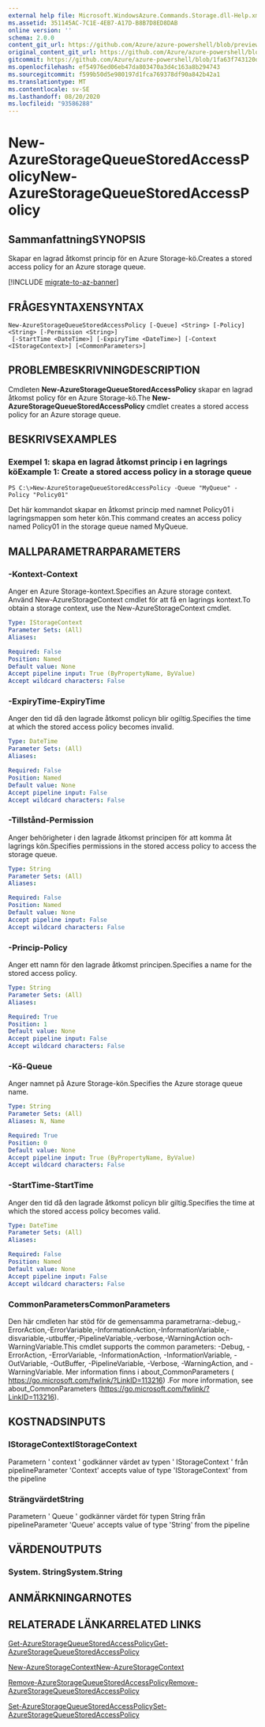 ```yaml
---
external help file: Microsoft.WindowsAzure.Commands.Storage.dll-Help.xml
ms.assetid: 351145AC-7C1E-4EB7-A17D-B8B7D8ED8DAB
online version: ''
schema: 2.0.0
content_git_url: https://github.com/Azure/azure-powershell/blob/preview/src/Storage/Commands.Storage/help/New-AzureStorageQueueStoredAccessPolicy.md
original_content_git_url: https://github.com/Azure/azure-powershell/blob/preview/src/Storage/Commands.Storage/help/New-AzureStorageQueueStoredAccessPolicy.md
gitcommit: https://github.com/Azure/azure-powershell/blob/1fa63f743120d7a7cd6cbb28ee43cd0f4c654af9
ms.openlocfilehash: ef54976ed06eb47da803470a3d4c163a8b294743
ms.sourcegitcommit: f599b50d5e980197d1fca769378df90a842b42a1
ms.translationtype: MT
ms.contentlocale: sv-SE
ms.lasthandoff: 08/20/2020
ms.locfileid: "93586288"
---
```

# <span data-ttu-id="beea8-101">New-AzureStorageQueueStoredAccessPolicy</span><span class="sxs-lookup"><span data-stu-id="beea8-101">New-AzureStorageQueueStoredAccessPolicy</span></span>

## <span data-ttu-id="beea8-102">Sammanfattning</span><span class="sxs-lookup"><span data-stu-id="beea8-102">SYNOPSIS</span></span>
<span data-ttu-id="beea8-103">Skapar en lagrad åtkomst princip för en Azure Storage-kö.</span><span class="sxs-lookup"><span data-stu-id="beea8-103">Creates a stored access policy for an Azure storage queue.</span></span>

[!INCLUDE [migrate-to-az-banner](../../includes/migrate-to-az-banner.md)]

## <span data-ttu-id="beea8-104">FRÅGESYNTAXEN</span><span class="sxs-lookup"><span data-stu-id="beea8-104">SYNTAX</span></span>

```
New-AzureStorageQueueStoredAccessPolicy [-Queue] <String> [-Policy] <String> [-Permission <String>]
 [-StartTime <DateTime>] [-ExpiryTime <DateTime>] [-Context <IStorageContext>] [<CommonParameters>]
```

## <span data-ttu-id="beea8-105">PROBLEMBESKRIVNING</span><span class="sxs-lookup"><span data-stu-id="beea8-105">DESCRIPTION</span></span>
<span data-ttu-id="beea8-106">Cmdleten **New-AzureStorageQueueStoredAccessPolicy** skapar en lagrad åtkomst policy för en Azure Storage-kö.</span><span class="sxs-lookup"><span data-stu-id="beea8-106">The **New-AzureStorageQueueStoredAccessPolicy** cmdlet creates a stored access policy for an Azure storage queue.</span></span>

## <span data-ttu-id="beea8-107">BESKRIVS</span><span class="sxs-lookup"><span data-stu-id="beea8-107">EXAMPLES</span></span>

### <span data-ttu-id="beea8-108">Exempel 1: skapa en lagrad åtkomst princip i en lagrings kö</span><span class="sxs-lookup"><span data-stu-id="beea8-108">Example 1: Create a stored access policy in a storage queue</span></span>
```
PS C:\>New-AzureStorageQueueStoredAccessPolicy -Queue "MyQueue" -Policy "Policy01"
```

<span data-ttu-id="beea8-109">Det här kommandot skapar en åtkomst princip med namnet Policy01 i lagringsmappen som heter kön.</span><span class="sxs-lookup"><span data-stu-id="beea8-109">This command creates an access policy named Policy01 in the storage queue named MyQueue.</span></span>

## <span data-ttu-id="beea8-110">MALLPARAMETRAR</span><span class="sxs-lookup"><span data-stu-id="beea8-110">PARAMETERS</span></span>

### <span data-ttu-id="beea8-111">-Kontext</span><span class="sxs-lookup"><span data-stu-id="beea8-111">-Context</span></span>
<span data-ttu-id="beea8-112">Anger en Azure Storage-kontext.</span><span class="sxs-lookup"><span data-stu-id="beea8-112">Specifies an Azure storage context.</span></span>
<span data-ttu-id="beea8-113">Använd New-AzureStorageContext cmdlet för att få en lagrings kontext.</span><span class="sxs-lookup"><span data-stu-id="beea8-113">To obtain a storage context, use the New-AzureStorageContext cmdlet.</span></span>

```yaml
Type: IStorageContext
Parameter Sets: (All)
Aliases: 

Required: False
Position: Named
Default value: None
Accept pipeline input: True (ByPropertyName, ByValue)
Accept wildcard characters: False
```

### <span data-ttu-id="beea8-114">-ExpiryTime</span><span class="sxs-lookup"><span data-stu-id="beea8-114">-ExpiryTime</span></span>
<span data-ttu-id="beea8-115">Anger den tid då den lagrade åtkomst policyn blir ogiltig.</span><span class="sxs-lookup"><span data-stu-id="beea8-115">Specifies the time at which the stored access policy becomes invalid.</span></span>

```yaml
Type: DateTime
Parameter Sets: (All)
Aliases: 

Required: False
Position: Named
Default value: None
Accept pipeline input: False
Accept wildcard characters: False
```

### <span data-ttu-id="beea8-116">-Tillstånd</span><span class="sxs-lookup"><span data-stu-id="beea8-116">-Permission</span></span>
<span data-ttu-id="beea8-117">Anger behörigheter i den lagrade åtkomst principen för att komma åt lagrings kön.</span><span class="sxs-lookup"><span data-stu-id="beea8-117">Specifies permissions in the stored access policy to access the storage queue.</span></span>

```yaml
Type: String
Parameter Sets: (All)
Aliases: 

Required: False
Position: Named
Default value: None
Accept pipeline input: False
Accept wildcard characters: False
```

### <span data-ttu-id="beea8-118">-Princip</span><span class="sxs-lookup"><span data-stu-id="beea8-118">-Policy</span></span>
<span data-ttu-id="beea8-119">Anger ett namn för den lagrade åtkomst principen.</span><span class="sxs-lookup"><span data-stu-id="beea8-119">Specifies a name for the stored access policy.</span></span>

```yaml
Type: String
Parameter Sets: (All)
Aliases: 

Required: True
Position: 1
Default value: None
Accept pipeline input: False
Accept wildcard characters: False
```

### <span data-ttu-id="beea8-120">-Kö</span><span class="sxs-lookup"><span data-stu-id="beea8-120">-Queue</span></span>
<span data-ttu-id="beea8-121">Anger namnet på Azure Storage-kön.</span><span class="sxs-lookup"><span data-stu-id="beea8-121">Specifies the Azure storage queue name.</span></span>

```yaml
Type: String
Parameter Sets: (All)
Aliases: N, Name

Required: True
Position: 0
Default value: None
Accept pipeline input: True (ByPropertyName, ByValue)
Accept wildcard characters: False
```

### <span data-ttu-id="beea8-122">-StartTime</span><span class="sxs-lookup"><span data-stu-id="beea8-122">-StartTime</span></span>
<span data-ttu-id="beea8-123">Anger den tid då den lagrade åtkomst policyn blir giltig.</span><span class="sxs-lookup"><span data-stu-id="beea8-123">Specifies the time at which the stored access policy becomes valid.</span></span>

```yaml
Type: DateTime
Parameter Sets: (All)
Aliases: 

Required: False
Position: Named
Default value: None
Accept pipeline input: False
Accept wildcard characters: False
```

### <span data-ttu-id="beea8-124">CommonParameters</span><span class="sxs-lookup"><span data-stu-id="beea8-124">CommonParameters</span></span>
<span data-ttu-id="beea8-125">Den här cmdleten har stöd för de gemensamma parametrarna:-debug,-ErrorAction,-ErrorVariable,-InformationAction,-InformationVariable,-disvariable,-utbuffer,-PipelineVariable,-verbose,-WarningAction och-WarningVariable.</span><span class="sxs-lookup"><span data-stu-id="beea8-125">This cmdlet supports the common parameters: -Debug, -ErrorAction, -ErrorVariable, -InformationAction, -InformationVariable, -OutVariable, -OutBuffer, -PipelineVariable, -Verbose, -WarningAction, and -WarningVariable.</span></span> <span data-ttu-id="beea8-126">Mer information finns i about_CommonParameters ( https://go.microsoft.com/fwlink/?LinkID=113216) .</span><span class="sxs-lookup"><span data-stu-id="beea8-126">For more information, see about_CommonParameters (https://go.microsoft.com/fwlink/?LinkID=113216).</span></span>

## <span data-ttu-id="beea8-127">KOSTNADS</span><span class="sxs-lookup"><span data-stu-id="beea8-127">INPUTS</span></span>

### <span data-ttu-id="beea8-128">IStorageContext</span><span class="sxs-lookup"><span data-stu-id="beea8-128">IStorageContext</span></span>

<span data-ttu-id="beea8-129">Parametern ' context ' godkänner värdet av typen ' IStorageContext ' från pipeline</span><span class="sxs-lookup"><span data-stu-id="beea8-129">Parameter 'Context' accepts value of type 'IStorageContext' from the pipeline</span></span>

### <span data-ttu-id="beea8-130">Strängvärdet</span><span class="sxs-lookup"><span data-stu-id="beea8-130">String</span></span>

<span data-ttu-id="beea8-131">Parametern ' Queue ' godkänner värdet för typen String från pipeline</span><span class="sxs-lookup"><span data-stu-id="beea8-131">Parameter 'Queue' accepts value of type 'String' from the pipeline</span></span>

## <span data-ttu-id="beea8-132">VÄRDEN</span><span class="sxs-lookup"><span data-stu-id="beea8-132">OUTPUTS</span></span>

### <span data-ttu-id="beea8-133">System. String</span><span class="sxs-lookup"><span data-stu-id="beea8-133">System.String</span></span>

## <span data-ttu-id="beea8-134">ANMÄRKNINGAR</span><span class="sxs-lookup"><span data-stu-id="beea8-134">NOTES</span></span>

## <span data-ttu-id="beea8-135">RELATERADE LÄNKAR</span><span class="sxs-lookup"><span data-stu-id="beea8-135">RELATED LINKS</span></span>

[<span data-ttu-id="beea8-136">Get-AzureStorageQueueStoredAccessPolicy</span><span class="sxs-lookup"><span data-stu-id="beea8-136">Get-AzureStorageQueueStoredAccessPolicy</span></span>](./Get-AzureStorageQueueStoredAccessPolicy.md)

[<span data-ttu-id="beea8-137">New-AzureStorageContext</span><span class="sxs-lookup"><span data-stu-id="beea8-137">New-AzureStorageContext</span></span>](./New-AzureStorageContext.md)

[<span data-ttu-id="beea8-138">Remove-AzureStorageQueueStoredAccessPolicy</span><span class="sxs-lookup"><span data-stu-id="beea8-138">Remove-AzureStorageQueueStoredAccessPolicy</span></span>](./Remove-AzureStorageQueueStoredAccessPolicy.md)

[<span data-ttu-id="beea8-139">Set-AzureStorageQueueStoredAccessPolicy</span><span class="sxs-lookup"><span data-stu-id="beea8-139">Set-AzureStorageQueueStoredAccessPolicy</span></span>](./Set-AzureStorageQueueStoredAccessPolicy.md)



